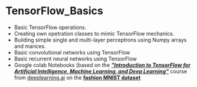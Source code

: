 # TensorFlow_Basics

* Basic TensorFlow operations.
* Creating own opetration classes to mimic TensorFlow mechanics.
* Building simple single and multi-layer perceptrons using Numpy arrays and marices.
* Basic convolutional networks using TensorFlow
* Basic recurrent neural networks using TensorFlow
* Google colab Notebooks (based on the ***["Introduction to TensorFlow for Artificial Intelligence, Machine Learning, and Deep Learning"](https://www.coursera.org/learn/introduction-tensorflow/home/info)*** course from [deeplearning.ai](https://www.deeplearning.ai/) on the **[fashion MNIST dataset](https://github.com/zalandoresearch/fashion-mnist)**
